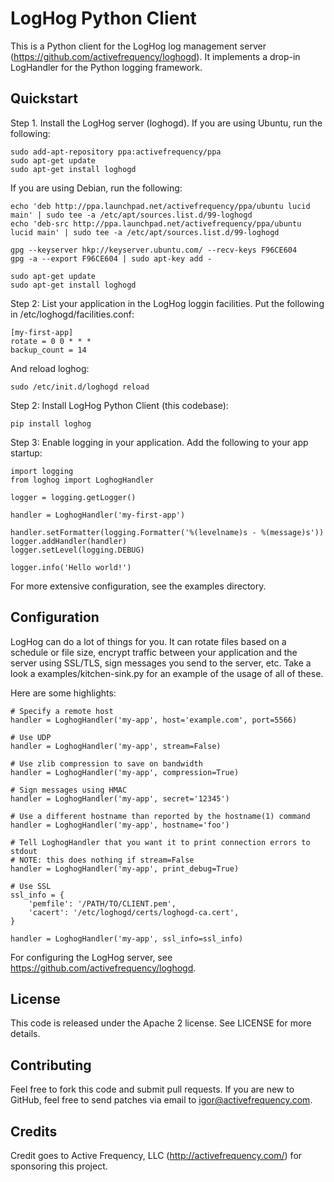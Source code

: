 
# LogHog Python Client

This is a Python client for the LogHog log management server (https://github.com/activefrequency/loghogd).
It implements a drop-in LogHandler for the Python logging framework.

## Quickstart

Step 1. Install the LogHog server (loghogd). If you are using Ubuntu, run the following:

    sudo add-apt-repository ppa:activefrequency/ppa
    sudo apt-get update
    sudo apt-get install loghogd

If you are using Debian, run the following:

    echo 'deb http://ppa.launchpad.net/activefrequency/ppa/ubuntu lucid main' | sudo tee -a /etc/apt/sources.list.d/99-loghogd
    echo 'deb-src http://ppa.launchpad.net/activefrequency/ppa/ubuntu lucid main' | sudo tee -a /etc/apt/sources.list.d/99-loghogd
    
    gpg --keyserver hkp://keyserver.ubuntu.com/ --recv-keys F96CE604
    gpg -a --export F96CE604 | sudo apt-key add -
    
    sudo apt-get update
    sudo apt-get install loghogd

Step 2: List your application in the LogHog loggin facilities. Put the following in /etc/loghogd/facilities.conf:

    [my-first-app]
    rotate = 0 0 * * *
    backup_count = 14

And reload loghog:

    sudo /etc/init.d/loghogd reload

Step 2: Install LogHog Python Client (this codebase):

    pip install loghog

Step 3: Enable logging in your application. Add the following to your app startup:

    import logging
    from loghog import LoghogHandler

    logger = logging.getLogger()

    handler = LoghogHandler('my-first-app')

    handler.setFormatter(logging.Formatter('%(levelname)s - %(message)s'))
    logger.addHandler(handler)
    logger.setLevel(logging.DEBUG)

    logger.info('Hello world!')

For more extensive configuration, see the examples directory.

## Configuration

LogHog can do a lot of things for you. It can rotate files based on a schedule or file size,
encrypt traffic between your application and the server using SSL/TLS, sign messages you send
to the server, etc. Take a look a examples/kitchen-sink.py for an example of the usage of
all of these.

Here are some highlights:

    # Specify a remote host
    handler = LoghogHandler('my-app', host='example.com', port=5566)
    
    # Use UDP
    handler = LoghogHandler('my-app', stream=False)
    
    # Use zlib compression to save on bandwidth
    handler = LoghogHandler('my-app', compression=True)
    
    # Sign messages using HMAC
    handler = LoghogHandler('my-app', secret='12345')
    
    # Use a different hostname than reported by the hostname(1) command
    handler = LoghogHandler('my-app', hostname='foo')
    
    # Tell LoghogHandler that you want it to print connection errors to stdout
    # NOTE: this does nothing if stream=False
    handler = LoghogHandler('my-app', print_debug=True)
    
    # Use SSL
    ssl_info = {
        'pemfile': '/PATH/TO/CLIENT.pem',
        'cacert': '/etc/loghogd/certs/loghogd-ca.cert',
    }
    
    handler = LoghogHandler('my-app', ssl_info=ssl_info)

For configuring the LogHog server, see https://github.com/activefrequency/loghogd.

## License

This code is released under the Apache 2 license. See LICENSE for more details.

## Contributing

Feel free to fork this code and submit pull requests. If you are new to GitHub,
feel free to send patches via email to igor@activefrequency.com.

## Credits

Credit goes to Active Frequency, LLC (http://activefrequency.com/) for sponsoring this project.


